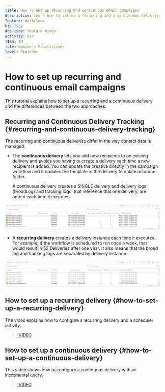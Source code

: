 ```yaml
---
title: How to set up recurring and continuous email campaigns
description: Learn how to set up a recurring and a continuous delivery and understand the differences between the two approaches.
feature: Workflows
kt: 7982
doc-type: feature video
activity: use
team: TM
role: Business Practitioner
level: Beginner
---
```


# How to set up recurring and continuous email campaigns

This tutorial explains how to set up a recurring and a continuous delivery and the differences between the two approaches.  

## Recurring and Continuous Delivery Tracking {#recurring-and-continuous-delivery-tracking}

The recurring and continuous deliveries differ in the way contact data is managed:

* The **continuous delivery** lets you add new recipients to an existing delivery and avoids you having to create a delivery each time a new recipient is added. You can update the creative directly in the campaign workflow and it updates the template in the delivery template resource folder.  
  
  A continuous delivery creates a SINGLE delivery and delivery logs (broadLog) and tracking logs, that reference that one delivery, are added each time it executes.

![Continuous Delivery](/help/assets/delivery_continuous.jpg)

* A **recurring delivery** creates a delivery instance each time it executes. For example, if the workflow is scheduled to run once a week, that would result in 52 Deliveries after one year. It also means that the broad log and tracking logs are separated by delivery instance.

![Recurring Delivery](/help/assets/delivery_recurring.jpg)

## How to set up a recurring delivery {#how-to-set-up-a-recurring-delivery}

The video explains how to configure a recurring delivery and a scheduler activity.

>[!VIDEO](https://video.tv.adobe.com/v/25040?quality=12)

## How to set up a continuous delivery {#how-to-set-up-a-continuous-delivery}

This video shows how to configure a continuous delivery with an incremental query.

>[!VIDEO](https://video.tv.adobe.com/v/25039?quality=12)
